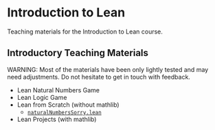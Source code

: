 # Introduction to Lean 

Teaching materials for the Introduction to Lean course.

## Introductory Teaching Materials

WARNING: Most of the materials have been only lightly tested and may need adjustments. Do not hesitate to get in touch with feedback.

- Lean Natural Numbers Game 
- Lean Logic Game
- Lean from Scratch (without mathlib)
  - [`naturalNumbersSorry.lean`](Lean-from-scratch/naturalNumbersSorry.lean)
- Lean Projects (with mathlib)

